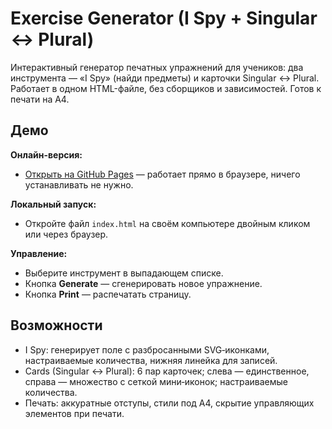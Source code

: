 # Exercise Generator (I Spy + Singular ↔ Plural)

Интерактивный генератор печатных упражнений для учеников: два инструмента — «I Spy» (найди предметы) и карточки Singular ↔ Plural. Работает в одном HTML-файле, без сборщиков и зависимостей. Готов к печати на A4.

## Демо

**Онлайн-версия:**  
- [Открыть на GitHub Pages](https://sdens47-ops.github.io/Excercise_generator/) — работает прямо в браузере, ничего устанавливать не нужно.

**Локальный запуск:**  
- Откройте файл `index.html` на своём компьютере двойным кликом или через браузер.

**Управление:**  
- Выберите инструмент в выпадающем списке.
- Кнопка **Generate** — сгенерировать новое упражнение.
- Кнопка **Print** — распечатать страницу.

## Возможности
- I Spy: генерирует поле с разбросанными SVG‑иконками, настраиваемые количества, нижняя линейка для записей.
- Cards (Singular ↔ Plural): 6 пар карточек; слева — единственное, справа — множество с сеткой мини‑иконок; настраиваемые количества.
- Печать: аккуратные отступы, стили под A4, скрытие управляющих элементов при печати.

